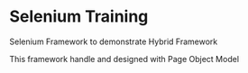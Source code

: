 # Selenium Training
Selenium Framework to demonstrate Hybrid Framework

This framework handle and designed with Page Object Model
